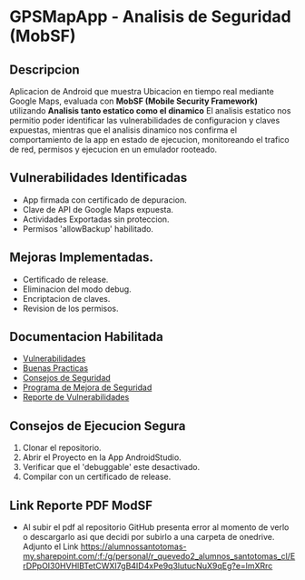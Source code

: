 # GPSMapApp - Analisis de Seguridad (MobSF)

## Descripcion
Aplicacion de Android que muestra Ubicacion en tiempo real mediante Google Maps, evaluada con **MobSF (Mobile Security Framework)** utilizando **Analisis tanto estatico como el dinamico**
El analisis estatico nos permitio poder identificar las vulnerabilidades de configuracion y claves expuestas, mientras que el analisis dinamico nos confirma el comportamiento de la app en estado de ejecucion, monitoreando el trafico de red, permisos y ejecucion en un emulador rooteado.

## Vulnerabilidades Identificadas
- App firmada con certificado de depuracion.
- Clave de API de Google Maps expuesta.
- Actividades Exportadas sin proteccion.
- Permisos 'allowBackup' habilitado.

## Mejoras Implementadas.
- Certificado de release.
- Eliminacion del modo debug.
- Encriptacion de claves.
- Revision de los permisos.

## Documentacion Habilitada
- [Vulnerabilidades](vulnerabilities.md)
- [Buenas Practicas](best_practices.md)
- [Consejos de Seguridad](security_tips.md)
- [Programa de Mejora de Seguridad](security_improvement_program.md)
- [Reporte de Vulnerabilidades](vulnerability_report.pdf)

## Consejos de Ejecucion Segura
1. Clonar el repositorio.
2. Abrir el Proyecto en la App AndroidStudio.
3. Verificar que el 'debuggable' este desactivado.
4. Compilar con un certificado de release.


## Link Reporte PDF ModSF
- Al subir el pdf al repositorio GitHub presenta error al momento de verlo o descargarlo asi que decidi por subirlo a una carpeta de onedrive. Adjunto el Link
https://alumnossantotomas-my.sharepoint.com/:f:/g/personal/r_quevedo2_alumnos_santotomas_cl/ErDPpOI30HVHlBTetCWXI7gB4ID4xPe9q3lutucNuX9qEg?e=lmXRrc

